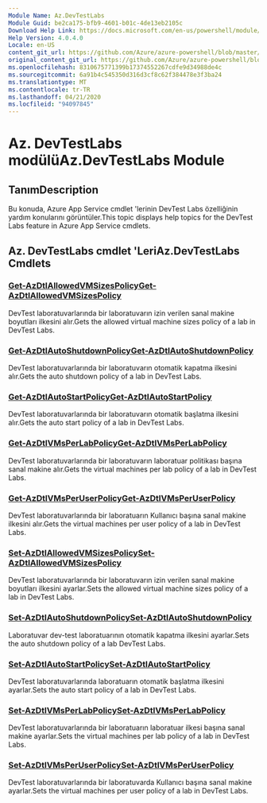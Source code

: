 ```yaml
---
Module Name: Az.DevTestLabs
Module Guid: be2ca175-bfb9-4601-b01c-4de13eb2105c
Download Help Link: https://docs.microsoft.com/en-us/powershell/module/az.devtestlabs
Help Version: 4.0.4.0
Locale: en-US
content_git_url: https://github.com/Azure/azure-powershell/blob/master/src/DevTestLabs/DevTestLabs/help/Az.DevTestLabs.md
original_content_git_url: https://github.com/Azure/azure-powershell/blob/master/src/DevTestLabs/DevTestLabs/help/Az.DevTestLabs.md
ms.openlocfilehash: 8310675771399b17374552267cdfe9d34988de4c
ms.sourcegitcommit: 6a91b4c545350d316d3cf8c62f384478e3f3ba24
ms.translationtype: MT
ms.contentlocale: tr-TR
ms.lasthandoff: 04/21/2020
ms.locfileid: "94097845"
---
```

# <span data-ttu-id="1b0eb-101">Az. DevTestLabs modülü</span><span class="sxs-lookup"><span data-stu-id="1b0eb-101">Az.DevTestLabs Module</span></span>
## <span data-ttu-id="1b0eb-102">Tanım</span><span class="sxs-lookup"><span data-stu-id="1b0eb-102">Description</span></span>
<span data-ttu-id="1b0eb-103">Bu konuda, Azure App Service cmdlet 'lerinin DevTest Labs özelliğinin yardım konularını görüntüler.</span><span class="sxs-lookup"><span data-stu-id="1b0eb-103">This topic displays help topics for the DevTest Labs feature in Azure App Service cmdlets.</span></span>

## <span data-ttu-id="1b0eb-104">Az. DevTestLabs cmdlet 'Leri</span><span class="sxs-lookup"><span data-stu-id="1b0eb-104">Az.DevTestLabs Cmdlets</span></span>
### [<span data-ttu-id="1b0eb-105">Get-AzDtlAllowedVMSizesPolicy</span><span class="sxs-lookup"><span data-stu-id="1b0eb-105">Get-AzDtlAllowedVMSizesPolicy</span></span>](Get-AzDtlAllowedVMSizesPolicy.md)
<span data-ttu-id="1b0eb-106">DevTest laboratuvarlarında bir laboratuvarın izin verilen sanal makine boyutları ilkesini alır.</span><span class="sxs-lookup"><span data-stu-id="1b0eb-106">Gets the allowed virtual machine sizes policy of a lab in DevTest Labs.</span></span>

### [<span data-ttu-id="1b0eb-107">Get-AzDtlAutoShutdownPolicy</span><span class="sxs-lookup"><span data-stu-id="1b0eb-107">Get-AzDtlAutoShutdownPolicy</span></span>](Get-AzDtlAutoShutdownPolicy.md)
<span data-ttu-id="1b0eb-108">DevTest laboratuvarlarında bir laboratuvarın otomatik kapatma ilkesini alır.</span><span class="sxs-lookup"><span data-stu-id="1b0eb-108">Gets the auto shutdown policy of a lab in DevTest Labs.</span></span>

### [<span data-ttu-id="1b0eb-109">Get-AzDtlAutoStartPolicy</span><span class="sxs-lookup"><span data-stu-id="1b0eb-109">Get-AzDtlAutoStartPolicy</span></span>](Get-AzDtlAutoStartPolicy.md)
<span data-ttu-id="1b0eb-110">DevTest laboratuvarlarında bir laboratuvarın otomatik başlatma ilkesini alır.</span><span class="sxs-lookup"><span data-stu-id="1b0eb-110">Gets the auto start policy of a lab in DevTest Labs.</span></span>

### [<span data-ttu-id="1b0eb-111">Get-AzDtlVMsPerLabPolicy</span><span class="sxs-lookup"><span data-stu-id="1b0eb-111">Get-AzDtlVMsPerLabPolicy</span></span>](Get-AzDtlVMsPerLabPolicy.md)
<span data-ttu-id="1b0eb-112">DevTest laboratuvarlarında bir laboratuvarın laboratuar politikası başına sanal makine alır.</span><span class="sxs-lookup"><span data-stu-id="1b0eb-112">Gets the virtual machines per lab policy of a lab in DevTest Labs.</span></span>

### [<span data-ttu-id="1b0eb-113">Get-AzDtlVMsPerUserPolicy</span><span class="sxs-lookup"><span data-stu-id="1b0eb-113">Get-AzDtlVMsPerUserPolicy</span></span>](Get-AzDtlVMsPerUserPolicy.md)
<span data-ttu-id="1b0eb-114">DevTest laboratuvarlarında bir laboratuarın Kullanıcı başına sanal makine ilkesini alır.</span><span class="sxs-lookup"><span data-stu-id="1b0eb-114">Gets the virtual machines per user policy of a lab in DevTest Labs.</span></span>

### [<span data-ttu-id="1b0eb-115">Set-AzDtlAllowedVMSizesPolicy</span><span class="sxs-lookup"><span data-stu-id="1b0eb-115">Set-AzDtlAllowedVMSizesPolicy</span></span>](Set-AzDtlAllowedVMSizesPolicy.md)
<span data-ttu-id="1b0eb-116">DevTest laboratuvarlarında bir laboratuvarın izin verilen sanal makine boyutları ilkesini ayarlar.</span><span class="sxs-lookup"><span data-stu-id="1b0eb-116">Sets the allowed virtual machine sizes policy of a lab in DevTest Labs.</span></span>

### [<span data-ttu-id="1b0eb-117">Set-AzDtlAutoShutdownPolicy</span><span class="sxs-lookup"><span data-stu-id="1b0eb-117">Set-AzDtlAutoShutdownPolicy</span></span>](Set-AzDtlAutoShutdownPolicy.md)
<span data-ttu-id="1b0eb-118">Laboratuvar dev-test laboratuarının otomatik kapatma ilkesini ayarlar.</span><span class="sxs-lookup"><span data-stu-id="1b0eb-118">Sets the auto shutdown policy of a lab DevTest Labs.</span></span>

### [<span data-ttu-id="1b0eb-119">Set-AzDtlAutoStartPolicy</span><span class="sxs-lookup"><span data-stu-id="1b0eb-119">Set-AzDtlAutoStartPolicy</span></span>](Set-AzDtlAutoStartPolicy.md)
<span data-ttu-id="1b0eb-120">DevTest laboratuvarlarında laboratuarın otomatik başlatma ilkesini ayarlar.</span><span class="sxs-lookup"><span data-stu-id="1b0eb-120">Sets the auto start policy of a lab in DevTest Labs.</span></span>

### [<span data-ttu-id="1b0eb-121">Set-AzDtlVMsPerLabPolicy</span><span class="sxs-lookup"><span data-stu-id="1b0eb-121">Set-AzDtlVMsPerLabPolicy</span></span>](Set-AzDtlVMsPerLabPolicy.md)
<span data-ttu-id="1b0eb-122">DevTest laboratuvarlarında bir laboratuarın laboratuar ilkesi başına sanal makine ayarlar.</span><span class="sxs-lookup"><span data-stu-id="1b0eb-122">Sets the virtual machines per lab policy of a lab in DevTest Labs.</span></span>

### [<span data-ttu-id="1b0eb-123">Set-AzDtlVMsPerUserPolicy</span><span class="sxs-lookup"><span data-stu-id="1b0eb-123">Set-AzDtlVMsPerUserPolicy</span></span>](Set-AzDtlVMsPerUserPolicy.md)
<span data-ttu-id="1b0eb-124">DevTest laboratuvarlarında bir laboratuvarda Kullanıcı başına sanal makine ayarlar.</span><span class="sxs-lookup"><span data-stu-id="1b0eb-124">Sets the virtual machines per user policy of a lab in DevTest Labs.</span></span>

